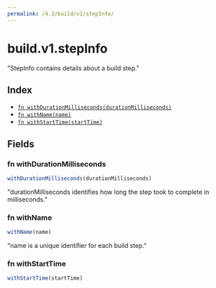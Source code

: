 ```yaml
---
permalink: /4.3/build/v1/stepInfo/
---
```


# build.v1.stepInfo

"StepInfo contains details about a build step."

## Index

* [`fn withDurationMilliseconds(durationMilliseconds)`](#fn-withdurationmilliseconds)
* [`fn withName(name)`](#fn-withname)
* [`fn withStartTime(startTime)`](#fn-withstarttime)

## Fields

### fn withDurationMilliseconds

```ts
withDurationMilliseconds(durationMilliseconds)
```

"durationMilliseconds identifies how long the step took to complete in milliseconds."

### fn withName

```ts
withName(name)
```

"name is a unique identifier for each build step."

### fn withStartTime

```ts
withStartTime(startTime)
```


